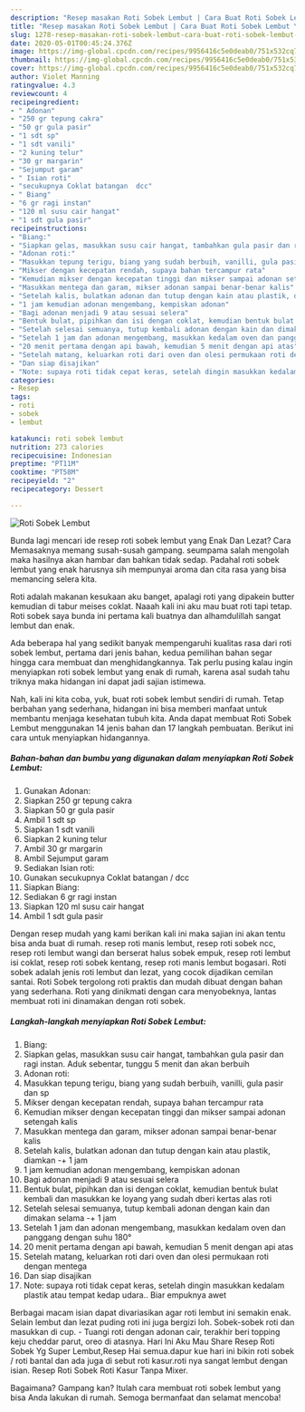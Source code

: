 ```yaml
---
description: "Resep masakan Roti Sobek Lembut | Cara Buat Roti Sobek Lembut Yang Mudah Dan Praktis"
title: "Resep masakan Roti Sobek Lembut | Cara Buat Roti Sobek Lembut Yang Mudah Dan Praktis"
slug: 1278-resep-masakan-roti-sobek-lembut-cara-buat-roti-sobek-lembut-yang-mudah-dan-praktis
date: 2020-05-01T00:45:24.376Z
image: https://img-global.cpcdn.com/recipes/9956416c5e0deab0/751x532cq70/roti-sobek-lembut-foto-resep-utama.jpg
thumbnail: https://img-global.cpcdn.com/recipes/9956416c5e0deab0/751x532cq70/roti-sobek-lembut-foto-resep-utama.jpg
cover: https://img-global.cpcdn.com/recipes/9956416c5e0deab0/751x532cq70/roti-sobek-lembut-foto-resep-utama.jpg
author: Violet Manning
ratingvalue: 4.3
reviewcount: 4
recipeingredient:
- " Adonan"
- "250 gr tepung cakra"
- "50 gr gula pasir"
- "1 sdt sp"
- "1 sdt vanili"
- "2 kuning telur"
- "30 gr margarin"
- "Sejumput garam"
- " Isian roti"
- "secukupnya Coklat batangan  dcc"
- " Biang"
- "6 gr ragi instan"
- "120 ml susu cair hangat"
- "1 sdt gula pasir"
recipeinstructions:
- "Biang:"
- "Siapkan gelas, masukkan susu cair hangat, tambahkan gula pasir dan ragi instan. Aduk sebentar, tunggu 5 menit dan akan berbuih"
- "Adonan roti:"
- "Masukkan tepung terigu, biang yang sudah berbuih, vanilli, gula pasir dan sp"
- "Mikser dengan kecepatan rendah, supaya bahan tercampur rata"
- "Kemudian mikser dengan kecepatan tinggi dan mikser sampai adonan setengah kalis"
- "Masukkan mentega dan garam, mikser adonan sampai benar-benar kalis"
- "Setelah kalis, bulatkan adonan dan tutup dengan kain atau plastik, diamkan -+ 1 jam"
- "1 jam kemudian adonan mengembang, kempiskan adonan"
- "Bagi adonan menjadi 9 atau sesuai selera"
- "Bentuk bulat, pipihkan dan isi dengan coklat, kemudian bentuk bulat kembali dan masukkan ke loyang yang sudah dberi kertas alas roti"
- "Setelah selesai semuanya, tutup kembali adonan dengan kain dan dimakan selama -+ 1 jam"
- "Setelah 1 jam dan adonan mengembang, masukkan kedalam oven dan panggang dengan suhu 180°"
- "20 menit pertama dengan api bawah, kemudian 5 menit dengan api atas"
- "Setelah matang, keluarkan roti dari oven dan olesi permukaan roti dengan mentega"
- "Dan siap disajikan"
- "Note: supaya roti tidak cepat keras, setelah dingin masukkan kedalam plastik atau tempat kedap udara.. Biar empuknya awet"
categories:
- Resep
tags:
- roti
- sobek
- lembut

katakunci: roti sobek lembut 
nutrition: 273 calories
recipecuisine: Indonesian
preptime: "PT11M"
cooktime: "PT58M"
recipeyield: "2"
recipecategory: Dessert

---
```



![Roti Sobek Lembut](https://img-global.cpcdn.com/recipes/9956416c5e0deab0/751x532cq70/roti-sobek-lembut-foto-resep-utama.jpg)

Bunda lagi mencari ide resep roti sobek lembut yang Enak Dan Lezat? Cara Memasaknya memang susah-susah gampang. seumpama salah mengolah maka hasilnya akan hambar dan bahkan tidak sedap. Padahal roti sobek lembut yang enak harusnya sih mempunyai aroma dan cita rasa yang bisa memancing selera kita.

Roti adalah makanan kesukaan aku banget, apalagi roti yang dipakein butter kemudian di tabur meises coklat. Naaah kali ini aku mau buat roti tapi tetap. Roti sobek saya bunda ini pertama kali buatnya dan alhamdulillah sangat lembut dan enak.

Ada beberapa hal yang sedikit banyak mempengaruhi kualitas rasa dari roti sobek lembut, pertama dari jenis bahan, kedua pemilihan bahan segar hingga cara membuat dan menghidangkannya. Tak perlu pusing kalau ingin menyiapkan roti sobek lembut yang enak di rumah, karena asal sudah tahu triknya maka hidangan ini dapat jadi sajian istimewa.


Nah, kali ini kita coba, yuk, buat roti sobek lembut sendiri di rumah. Tetap berbahan yang sederhana, hidangan ini bisa memberi manfaat untuk membantu menjaga kesehatan tubuh kita. Anda dapat membuat Roti Sobek Lembut menggunakan 14 jenis bahan dan 17 langkah pembuatan. Berikut ini cara untuk menyiapkan hidangannya.

<!--inarticleads1-->

##### Bahan-bahan dan bumbu yang digunakan dalam menyiapkan Roti Sobek Lembut:

1. Gunakan  Adonan:
1. Siapkan 250 gr tepung cakra
1. Siapkan 50 gr gula pasir
1. Ambil 1 sdt sp
1. Siapkan 1 sdt vanili
1. Siapkan 2 kuning telur
1. Ambil 30 gr margarin
1. Ambil Sejumput garam
1. Sediakan  Isian roti:
1. Gunakan secukupnya Coklat batangan / dcc
1. Siapkan  Biang:
1. Sediakan 6 gr ragi instan
1. Siapkan 120 ml susu cair hangat
1. Ambil 1 sdt gula pasir


Dengan resep mudah yang kami berikan kali ini maka sajian ini akan tentu bisa anda buat di rumah. resep roti manis lembut, resep roti sobek ncc, resep roti lembut wangi dan berserat halus sobek empuk, resep roti lembut isi coklat, resep roti sobek kentang, resep roti manis lembut bogasari. Roti sobek adalah jenis roti lembut dan lezat, yang cocok dijadikan cemilan santai. Roti Sobek tergolong roti praktis dan mudah dibuat dengan bahan yang sederhana. Roti yang dinikmati dengan cara menyobeknya, lantas membuat roti ini dinamakan dengan roti sobek. 

<!--inarticleads2-->

##### Langkah-langkah menyiapkan Roti Sobek Lembut:

1. Biang:
1. Siapkan gelas, masukkan susu cair hangat, tambahkan gula pasir dan ragi instan. Aduk sebentar, tunggu 5 menit dan akan berbuih
1. Adonan roti:
1. Masukkan tepung terigu, biang yang sudah berbuih, vanilli, gula pasir dan sp
1. Mikser dengan kecepatan rendah, supaya bahan tercampur rata
1. Kemudian mikser dengan kecepatan tinggi dan mikser sampai adonan setengah kalis
1. Masukkan mentega dan garam, mikser adonan sampai benar-benar kalis
1. Setelah kalis, bulatkan adonan dan tutup dengan kain atau plastik, diamkan -+ 1 jam
1. 1 jam kemudian adonan mengembang, kempiskan adonan
1. Bagi adonan menjadi 9 atau sesuai selera
1. Bentuk bulat, pipihkan dan isi dengan coklat, kemudian bentuk bulat kembali dan masukkan ke loyang yang sudah dberi kertas alas roti
1. Setelah selesai semuanya, tutup kembali adonan dengan kain dan dimakan selama -+ 1 jam
1. Setelah 1 jam dan adonan mengembang, masukkan kedalam oven dan panggang dengan suhu 180°
1. 20 menit pertama dengan api bawah, kemudian 5 menit dengan api atas
1. Setelah matang, keluarkan roti dari oven dan olesi permukaan roti dengan mentega
1. Dan siap disajikan
1. Note: supaya roti tidak cepat keras, setelah dingin masukkan kedalam plastik atau tempat kedap udara.. Biar empuknya awet


Berbagai macam isian dapat divariasikan agar roti lembut ini semakin enak. Selain lembut dan lezat puding roti ini juga bergizi loh. Sobek-sobek roti dan masukkan di cup. - Tuangi roti dengan adonan cair, terakhir beri topping keju cheddar parut, oreo di atasnya. Hari Ini Aku Mau Share Resep Roti Sobek Yg Super Lembut,Resep Hai semua.dapur kue hari ini bikin roti sobek / roti bantal dan ada juga di sebut roti kasur.roti nya sangat lembut dengan isian. Resep Roti Sobek Roti Kasur Tanpa Mixer. 

Bagaimana? Gampang kan? Itulah cara membuat roti sobek lembut yang bisa Anda lakukan di rumah. Semoga bermanfaat dan selamat mencoba!
